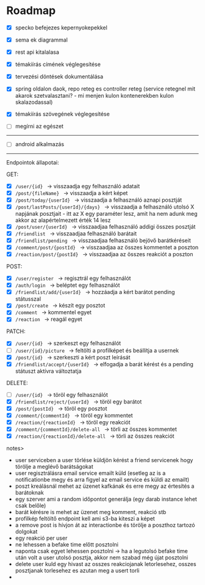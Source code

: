 # Roadmap

- [X] specko befejezes kepernyokepekkel
- [X] sema ek diagrammal
- [X] rest api kitalalasa

- [X] témakiírás címének véglegesítése
- [X] tervezési döntések dokumentálása
- [X] spring oldalon daok, repo reteg es controller reteg (service retegnel mit akarok szetvalasztani? - mi menjen kulon kontenerekben kulon skalazodassal)

- [X] témakiírás szövegének véglegesítése
- [ ] megírni az egészet

---

- [ ] android alkalmazás

---

Endpointok állapotai:

GET:
- [X] ```/user/{id} ``` -> visszaadja egy felhasználó adatait
- [X] ```/post/{fileName} ``` -> visszaadja a kért képet
- [X] ```/post/today/{userId} ``` -> visszaadja a felhasználó aznapi posztját
- [X] ```/post/lastPosts/{userId}/{days} ``` -> visszaadja a felhasználó utolsó X napjának posztjait - itt az X egy paraméter lesz, amit ha nem adunk meg akkor az alapértelmezett érték 14 lesz
- [X] ```/post/user/{userId} ``` -> visszaadjaa felhasználó addigi összes posztját
- [X] ```/friendlist ``` -> visszaadjaa felhasználó barátait
- [X] ```/friendlist/pending ``` -> visszaadjaa felhasználó bejövő barátkéréseit
- [X] ```/comment/post/{postId} ``` -> visszaadjaa az összes kommentet a poszton
- [X] ```/reaction/post/{postId} ``` -> visszaadjaa az összes reakciót a poszton

POST:
- [X] ```/user/register ``` -> regisztrál egy felhasználót
- [X] ```/auth/login ``` -> beléptet egy felhasználót
- [X] ```/friendlist/add/{userId} ``` -> hozzáadja a kért barátot pending státusszal
- [X] ```/post/create ``` -> készít egy posztot
- [X] ```/comment ``` -> kommentel egyet
- [X] ```/reaction ``` -> reagál egyet

PATCH:
- [X] ```/user/{id} ``` -> szerkeszt egy felhasználót
- [ ] ```/user/{id}/picture ``` -> feltölti a profilképet és beállítja a usernek
- [X] ```/post/{id} ``` -> szerkeszti a kért poszt leírását
- [X] ```/friendlist/accept/{userId} ``` -> elfogadja a barát kérést és a pending státuszt aktívra változtatja

DELETE:
- [ ] ```/user/{id} ``` -> töröl egy felhasználót
- [X] ```/friendlist/reject/{userId} ``` -> töröl egy barátot
- [X] ```/post/{postId} ``` -> töröl egy posztot
- [X] ```/comment/{commentId} ``` -> töröl egy kommentet
- [X] ```/reaction/{reactionId} ``` -> töröl egy reakciót
- [X] ```/comment/{commentId}/delete-all ``` -> törli az összes kommentet
- [X] ```/reaction/{reactionId}/delete-all ``` -> törli az összes reakciót

notes>
- user serviceben a user törlése küldjön kérést a friend servicenek hogy törölje a meglévő barátságokat
- user regisztrálásra email service emailt küld (esetleg az is a notificationbe megy és arra figyel az email service és küldi az emailt)
- poszt kreálásnál mehet az üzenet kafkának és erre megy az értesítés a barátoknak
- egy szerver ami a random időpontot generálja (egy darab instance lehet csak belőle)
- barát kérésre is mehet az üzenet meg komment, reakció stb
- profilkép feltöltő endpoint kell ami s3-ba kiteszi a képet
- a remove post is hívjon át az interactionbe és törölje a poszthoz tartozó dolgokat
- egy reakció per user
- ne lehessen a befake time előtt posztolni
- naponta csak egyet lehessen posztolni -> ha a legutolsó befake time után volt a user utolsó posztja, akkor nem szabad még újat posztolni
- delete user kuld egy hivast az osszes reakciojanak letorlesehez, osszes posztjanak torlesehez es azutan meg a usert torli
- 
